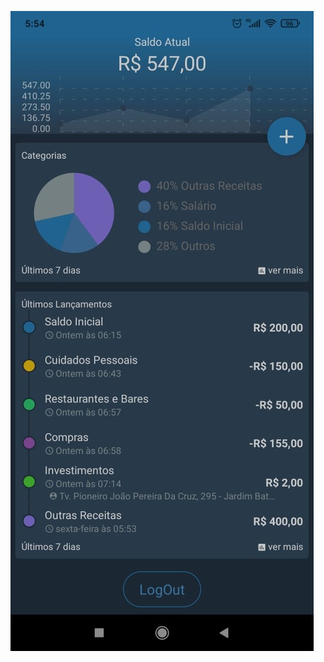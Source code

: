 ![aplicativoFinanceControl/blob/main/Screens%20App/main.png" width="25%](https://github.com/AdilsonBND/aplicativoFinanceControl/blob/main/Screens%20App/main.png)

